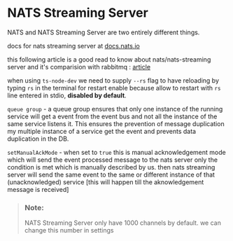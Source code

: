 # NATS Streaming Server

NATS and NATS Streaming Server are two entirely different things.

docs for nats streaming server at [docs.nats.io](docs.nats.io)

this following article is a good read to know about nats/nats-streaming server and it's comparision with rabbitmq : [article](https://adam-kotwasinski.medium.com/rabbitmq-amqp-mostly-and-nats-nats-streaming-comparison-1f97753f1312)

when using `ts-node-dev` we need to supply `--rs` flag to have reloading by typing `rs` in the terminal for restart enable because allow to restart with `rs` line entered in stdio, **disabled by default**.

`queue group` - a queue group ensures that only one instance of the running service will get a event from the event bus and not all the instance of the same service listens it. This ensures the prevention of message duplication my multiple instance of a service get the event and prevents data duplication in the DB.

`setManualAckMode` - when set to `true` this is manual acknowledgement mode which will send the event processed message to the nats server only the condition is met which is manually described by us. then nats streaming server will send the same event to the same or different instance  of that (unacknowledged) service [this will happen till the aknowledgement message is received]

> ### Note:
> NATS Streaming Server only have 1000 channels by default. 
> we can change this number in settings